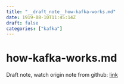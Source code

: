 ```yaml
---
title: "__draft_note__how-kafka-works.md"
date: 1919-08-10T11:45:14Z
draft: false
categories: ["kafka"]
---
```


# how-kafka-works.md

Draft note, watch origin note from github: [link](https://github.com/tinghaolai/just-random-note/blob/master/kafka/how-kafka-works.md)